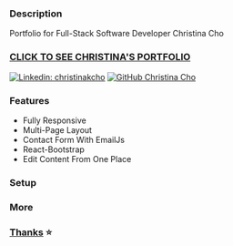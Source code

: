 ### Description

Portfolio for Full-Stack Software Developer Christina Cho

### [CLICK TO SEE CHRISTINA'S PORTFOLIO](https://chochristinak.github.io/ckc-portfolio/)

[![Linkedin: christinakcho](https://img.shields.io/badge/-Christina%20Cho-blue?style=flat-square&logo=Linkedin&logoColor=white&link=https://www.linkedin.com/in/christinakcho/)](https://www.linkedin.com/in/christinakcho/)
[![GitHub Christina Cho](https://img.shields.io/github/followers/chochristinak?label=follow&style=social)](https://github.com/chochristinak)

### Features

- Fully Responsive
- Multi-Page Layout
- Contact Form With EmailJs
- React-Bootstrap
- Edit Content From One Place

### Setup






### More







### [Thanks](https://github.com/ubaimutl/react-portfolio.git)  :star: